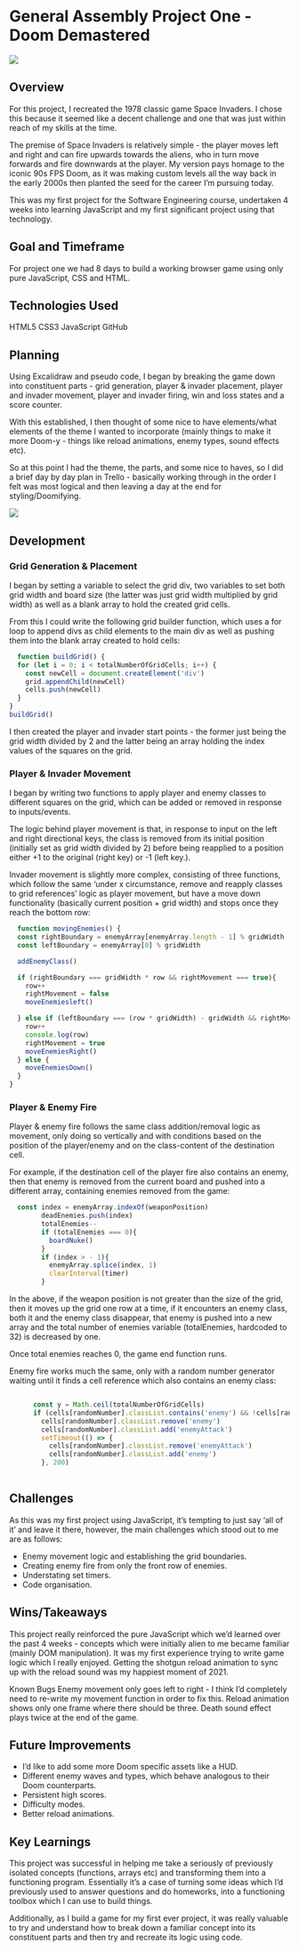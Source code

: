 # General Assembly Project One - Doom Demastered

![](https://github.com/theobrooke009/sei-project-one/blob/main/readme-images/doom.png)

## Overview

For this project, I recreated the 1978 classic game Space Invaders. I chose this because it seemed like a decent challenge and one that was just within reach of my skills at the time.

The premise of Space Invaders is relatively simple - the player moves left and right and can fire upwards towards the aliens, who in turn move forwards and fire downwards at the player. My version pays homage to the iconic 90s FPS Doom, as it was making custom levels all the way back in the early 2000s then planted the seed for the career I’m pursuing today.

This was my first project for the Software Engineering course, undertaken 4 weeks into learning JavaScript and my first significant project using that technology.


## Goal and Timeframe
For project one we had 8 days to build a working browser game using only pure JavaScript, CSS and HTML.

## Technologies Used

HTML5
CSS3
JavaScript
GitHub

## Planning

Using Excalidraw and pseudo code, I began by breaking the game down into constituent parts  - grid generation, player & invader placement, player and invader movement, player and invader firing, win and loss states and a score counter.

With this established, I then thought of some nice to have elements/what elements of the theme I wanted to incorporate (mainly things to make it more Doom-y - things like reload animations,  enemy types, sound effects etc).

So at this point I had the theme, the parts, and some nice to haves, so I did a brief day by day plan in Trello - basically working through in the order I felt was most logical and then leaving a day at the end for styling/Doomifying.

![](https://github.com/theobrooke009/sei-project-one/blob/main/readme-images/project-1-readme-image-1.png)

## Development

### Grid Generation & Placement

I began by setting a variable to select the grid div,  two variables to set both grid width and board size (the latter was just grid width multiplied by grid width) as well as a blank array to hold the created grid cells.

From this I could write the following grid builder function, which uses a for loop to append divs as child elements to the main div as well as pushing them into the blank array created to hold cells:

```javascript
  function buildGrid() {
  for (let i = 0; i < totalNumberOfGridCells; i++) {
    const newCell = document.createElement('div')
    grid.appendChild(newCell)
    cells.push(newCell)
  } 
}
buildGrid()
```

I then created the player and invader start points - the former just being the grid width divided by 2 and the latter being an array holding the index values of the squares on the grid.

### Player & Invader Movement

I began by writing two functions to apply player and enemy classes to different squares on the grid, which can be added or removed in response to inputs/events.

The logic behind player movement is that, in response to input on the left and right directional keys, the class is removed from its initial position (initially set as grid width divided by 2) before being reapplied to a position either +1 to the original (right key) or -1 (left key.).  

Invader movement is slightly more complex, consisting of three functions, which follow the same ‘under x circumstance, remove and reapply classes to grid references’ logic as player movement, but have a move down functionality (basically current position + grid width) and stops once they reach the bottom row:

```javascript
  function movingEnemies() {
  const rightBoundary = enemyArray[enemyArray.length - 1] % gridWidth
  const leftBoundary = enemyArray[0] % gridWidth

  addEnemyClass()

  if (rightBoundary === gridWidth * row && rightMovement === true){
    row++
    rightMovement = false
    moveEnemiesleft()

  } else if (leftBoundary === (row * gridWidth) - gridWidth && rightMovement === false){
    row++
    console.log(row)
    rightMovement = true
    moveEnemiesRight()
  } else {
    moveEnemiesDown()
  }
}
```


### Player & Enemy Fire

Player & enemy fire follows the same class addition/removal logic as movement, only doing so vertically and with conditions based on the position of the player/enemy and on the class-content of the destination cell.

For example, if the destination cell of the player fire also contains an enemy, then that enemy is removed from the current board and pushed into a different array, containing enemies removed from the game:

```javascript
  const index = enemyArray.indexOf(weaponPosition)
        deadEnemies.push(index)
        totalEnemies--
        if (totalEnemies === 0){
          boardNuke()
        }
        if (index > - 1){
          enemyArray.splice(index, 1)
          clearInterval(timer)
        }
```
 

In the above, if the weapon position is not greater than the size of the grid, then it moves up the grid one row at a time, if it encounters an enemy class, both it and the enemy class disappear,  that enemy is pushed into a new array and the total number of enemies variable (totalEnemies, hardcoded to 32) is decreased by one.

Once total enemies reaches 0, the game end function runs.

Enemy fire works much the same, only with a random number generator waiting until it finds a cell reference which also contains an enemy class:

```javascript

      const y = Math.ceil(totalNumberOfGridCells)
      if (cells[randomNumber].classList.contains('enemy') && !cells[randomNumber + gridWidth].classList.contains('enemy')){
        cells[randomNumber].classList.remove('enemy')
        cells[randomNumber].classList.add('enemyAttack')
        setTimeout(() => {
          cells[randomNumber].classList.remove('enemyAttack')
          cells[randomNumber].classList.add('enemy')
        }, 200)
        
```


## Challenges

As this was my first project using JavaScript, it’s tempting to just say ‘all of it’ and leave it there,  however, the main challenges which stood out to me are as follows:

- Enemy movement logic and establishing the grid boundaries.
- Creating enemy fire from only the front row of enemies.
- Understating set timers.
- Code organisation.

## Wins/Takeaways

This project really reinforced the pure JavaScript which we’d learned over the past 4 weeks - concepts which were initially alien to me became familiar (mainly DOM manipulation).
It was my first experience trying to write game logic which I really enjoyed.
Getting the shotgun reload animation to sync up with the reload sound was my happiest moment of 2021.

Known Bugs
Enemy movement only goes left to right - I think I’d completely need to re-write my movement function in order to fix this.
Reload animation shows only one frame where there should be three.
Death sound effect plays twice at the end of the game.


## Future Improvements

- I’d like to add some more Doom specific assets like a HUD.
- Different enemy waves and types, which behave analogous to their Doom counterparts.
- Persistent high scores.
- Difficulty modes.
- Better reload animations.

## Key Learnings

This project was successful in helping me take a seriously of previously isolated concepts (functions, arrays etc) and transforming them into a functioning program. Essentially it’s a case of turning some ideas which I’d previously used to answer questions and do homeworks, into a functioning toolbox which I can use to build things.

Additionally, as I build a game for my first ever project, it was really valuable to try and understand how to break down a familiar concept into its constituent parts and then try and recreate its logic using code.

